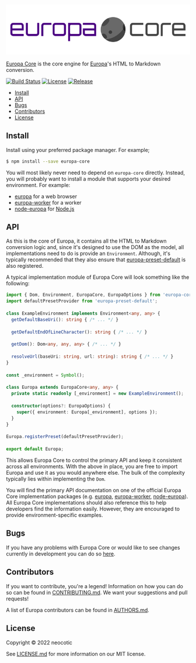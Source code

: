 ![Europa Core](https://raw.githubusercontent.com/neocotic/europa-branding/main/assets/banner/europa-core/europa-core-banner-742x200.png)

[Europa Core](https://github.com/neocotic/europa/tree/main/packages/europa-core) is the core engine for
[Europa](https://github.com/neocotic/europa)'s HTML to Markdown conversion.

[![Build Status](https://img.shields.io/github/workflow/status/neocotic/europa/CI/main?style=flat-square)](https://github.com/neocotic/europa/actions/workflows/ci.yml)
[![License](https://img.shields.io/npm/l/europa-core.svg?style=flat-square)](https://github.com/neocotic/europa/raw/main/packages/europa-core/LICENSE.md)
[![Release](https://img.shields.io/npm/v/europa-core.svg?style=flat-square)](https://npmjs.com/package/europa-core)

* [Install](#install)
* [API](#api)
* [Bugs](#bugs)
* [Contributors](#contributors)
* [License](#license)

## Install

Install using your preferred package manager. For example;

``` bash
$ npm install --save europa-core
```

You will most likely never need to depend on `europa-core` directly. Instead, you will probably want to install a module
that supports your desired environment. For example:

* [europa](https://github.com/neocotic/europa/tree/main/packages/europa) for a web browser
* [europa-worker](https://github.com/neocotic/europa/tree/main/packages/europa) for a worker
* [node-europa](https://github.com/neocotic/europa/tree/main/packages/node-europa) for [Node.js](https://nodejs.org)

## API

As this is the core of Europa, it contains all the HTML to Markdown conversion logic and, since it's designed to use the
DOM as the model, all implementations need to do is provide an `Environment`. Although, it's typically recommended that
they also ensure that
[europa-preset-default](https://github.com/neocotic/europa/tree/main/packages/europa-preset-default) is also registered.

A typical implementation module of Europa Core will look something like the following:

``` typescript
import { Dom, Environment, EuropaCore, EuropaOptions } from 'europa-core';
import defaultPresetProvider from 'europa-preset-default';

class ExampleEnvironment implements Environment<any, any> {
  getDefaultBaseUri(): string { /* ... */ }

  getDefaultEndOfLineCharacter(): string { /* ... */ }

  getDom(): Dom<any, any, any> { /* ... */ }

  resolveUrl(baseUri: string, url: string): string { /* ... */ }
}

const _environment = Symbol();

class Europa extends EuropaCore<any, any> {
  private static readonly [_environment] = new ExampleEnvironment();

  constructor(options?: EuropaOptions) {
    super({ environment: Europa[_environment], options });
  }
}

Europa.registerPreset(defaultPresetProvider);

export default Europa;
```

This allows Europa Core to control the primary API and keep it consistent across all environments. With the above in
place, you are free to import Europa and use it as you would anywhere else. The bulk of the complexity typically lies
within implementing the `Dom`.

You will find the primary API documentation on one of the official Europa Core implementation packages (e.g.
[europa](https://github.com/neocotic/europa/tree/main/packages/europa),
[europa-worker](https://github.com/neocotic/europa/tree/main/packages/europa-worker),
[node-europa](https://github.com/neocotic/europa/tree/main/packages/node-europa)). All Europa Core implementations
should also reference this to help developers find the information easily. However, they are encouraged to provide
environment-specific examples.

## Bugs

If you have any problems with Europa Core or would like to see changes currently in development you can do so
[here](https://github.com/neocotic/europa/issues).

## Contributors

If you want to contribute, you're a legend! Information on how you can do so can be found in
[CONTRIBUTING.md](https://github.com/neocotic/europa/blob/main/CONTRIBUTING.md). We want your suggestions and pull
requests!

A list of Europa contributors can be found in [AUTHORS.md](https://github.com/neocotic/europa/blob/main/AUTHORS.md).

## License

Copyright © 2022 neocotic

See [LICENSE.md](https://github.com/neocotic/europa/raw/main/packages/europa-core/LICENSE.md) for more information on
our MIT license.
